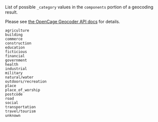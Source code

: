 List of possible `_category` values in the `components` portion of a geocoding result.

Please see [the OpenCage Geocoder API docs](https://opencagedata.com/api#formatted) for details.

```
agriculture
building
commerce
construction
education
ficticious
financial
government
health
industrial
military
natural/water
outdoors/recreation
place
place_of_worship
postcode
road
social
transportation
travel/tourism
unknown
```
